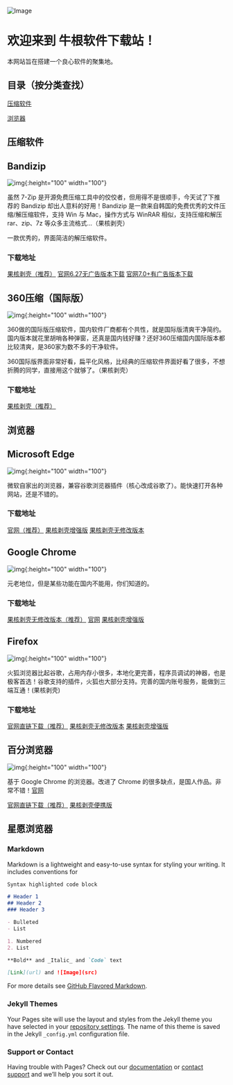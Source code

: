 ![Image](https://nsc-mppt.gitee.io/newgen-soft-website/images/N%E7%99%BD.png)
# 欢迎来到 牛根软件下载站！

本网站旨在搭建一个良心软件的聚集地。

## 目录（按分类查找）

[压缩软件](#zip)

[浏览器](#browser)


## <span id="zip">压缩软件</span>


## Bandizip

![img](https://tse3-mm.cn.bing.net/th/id/OIP.NWwqXdHLPGhETNapdf2y6gAAAA?pid=Api&rs=1){:height="100" width="100"}

虽然 7-Zip 是开源免费压缩工具中的佼佼者，但用得不是很顺手，今天试了下推荐的 Bandizip 却出人意料的好用！Bandizip 是一款来自韩国的免费优秀的文件压缩/解压缩软件，支持 Win 与 Mac，操作方式与 WinRAR 相似，支持压缩和解压 rar、zip、7z 等众多主流格式…（果核剥壳）

一款优秀的，界面简洁的解压缩软件。

### 下载地址

[果核剥壳（推荐）](https://www.ghpym.com/bandizip.html) [官网6.27无广告版本下载](https://dl.bandisoft.com/bandizip/BANDIZIP-SETUP.EXE) 
[官网7.0+有广告版本下载](http://dl.bandisoft.com/bandizip.std/BANDIZIP-SETUP-STD-ALL.EXE)

## 360压缩（国际版）

![img](https://p.ssl.qhimg.com/d/inn/6ea3b7d2/pc/p_zip.png){:height="100" width="100"}

360做的国际版压缩软件，国内软件厂商都有个共性，就是国际版清爽干净简约。国内版本就花里胡哨各种弹窗，还真是国内钱好赚？还好360压缩国内国际版本都比较清爽，是360家为数不多的干净软件。

360国际版界面非常好看，扁平化风格，比经典的压缩软件界面好看了很多，不想折腾的同学，直接用这个就够了。（果核剥壳）

### 下载地址

[果核剥壳（推荐）](https://www.ghpym.com/360zipgj.html)

## <span id="browser">浏览器</span>

## Microsoft Edge

![img](https://avatars2.githubusercontent.com/u/11354582?v=3&s=280){:height="100" width="100"}

微软自家出的浏览器，兼容谷歌浏览器插件（核心改成谷歌了）。能快速打开各种网站，还是不错的。

### 下载地址

[官网（推荐）](https://www.microsoft.com/zh-cn/edge?form=MI13F3&OCID=MI13F3) [果核剥壳增强版](https://www.ghpym.com/microsoftedgeportable.html) [果核剥壳无修改版本](https://www.ghpym.com/microsoftedge.html)

## Google Chrome

![img](https://www.google.com/chrome/static/images/chrome-logo.svg){:height="100" width="100"}

元老地位，但是某些功能在国内不能用，你们知道的。

### 下载地址

[果核剥壳无修改版本（推荐）](https://www.ghpym.com/pcchrome.html) [官网](https://www.google.com/intl/zh-CN/chrome) 
[果核剥壳增强版](https://www.ghpym.com/chrome.html)

## Firefox

![img](https://tse3-mm.cn.bing.net/th/id/OIP.k1QoHKohCNmr6EzYUQb1UQHaFV?pid=Api&rs=1){:height="100" width="100"}

火狐浏览器比起谷歌，占用内存小很多，本地化更完善，程序员调试的神器，也是极客首选！谷歌支持的插件，火狐也大部分支持。完善的国内账号服务，能做到三端互通！(果核剥壳)

### 下载地址

[官网直链下载（推荐）](https://download-ssl.firefox.com.cn/releases-sha2/stub/official/zh-CN/Firefox-latest.exe) [果核剥壳无修改版本](https://www.ghpym.com/mozillafirefox.html) [果核剥壳增强版](https://www.ghpym.com/runningcheesefirefox.html)

## 百分浏览器

![img](https://tse4-mm.cn.bing.net/th/id/OIP.OoKQc4lvT79mgtSpbag5xAAAAA?pid=Api&rs=1){:height="100" width="100"}

基于 Google Chrome 的浏览器。改进了 Chrome 的很多缺点，是国人作品。非常不错！[官网](https://www.centbrowser.cn/)

[官网直链下载（推荐）](http://static.centbrowser.cn/installer_32/centbrowser_4.2.10.171.exe) [果核剥壳便携版](https://www.ghpym.com/centbrowser.html)

## 星愿浏览器

### Markdown

Markdown is a lightweight and easy-to-use syntax for styling your writing. It includes conventions for

```markdown
Syntax highlighted code block

# Header 1
## Header 2
### Header 3

- Bulleted
- List

1. Numbered
2. List

**Bold** and _Italic_ and `Code` text

[Link](url) and ![Image](src)
```

For more details see [GitHub Flavored Markdown](https://guides.github.com/features/mastering-markdown/).

### Jekyll Themes

Your Pages site will use the layout and styles from the Jekyll theme you have selected in your [repository settings](https://github.com/NSC-MPPT/Newgen-Soft-Website/settings). The name of this theme is saved in the Jekyll `_config.yml` configuration file.

### Support or Contact

Having trouble with Pages? Check out our [documentation](https://help.github.com/categories/github-pages-basics/) or [contact support](https://github.com/contact) and we’ll help you sort it out.
